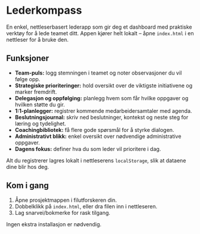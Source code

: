 # Lederkompass

En enkel, nettleserbasert lederapp som gir deg et dashboard med praktiske verktøy for å lede teamet ditt. Appen kjører helt lokalt – åpne `index.html` i en nettleser for å bruke den.

## Funksjoner

- **Team-puls:** logg stemningen i teamet og noter observasjoner du vil følge opp.
- **Strategiske prioriteringer:** hold oversikt over de viktigste initiativene og marker fremdrift.
- **Delegasjon og oppfølging:** planlegg hvem som får hvilke oppgaver og hvilken støtte du gir.
- **1:1-planlegger:** registrer kommende medarbeidersamtaler med agenda.
- **Beslutningsjournal:** skriv ned beslutninger, kontekst og neste steg for læring og tydelighet.
- **Coachingbibliotek:** få flere gode spørsmål for å styrke dialogen.
- **Administrativt blikk:** enkel oversikt over nødvendige administrative oppgaver.
- **Dagens fokus:** definer hva du som leder vil prioritere i dag.

Alt du registrerer lagres lokalt i nettleserens `localStorage`, slik at dataene dine blir hos deg.

## Kom i gang

1. Åpne prosjektmappen i filutforskeren din.
2. Dobbelklikk på `index.html`, eller dra filen inn i nettleseren.
3. Lag snarvei/bokmerke for rask tilgang.

Ingen ekstra installasjon er nødvendig.

